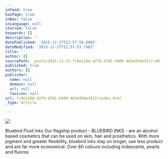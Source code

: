 ```yaml
---
inFeed: true
hasPage: true
inNav: false
inLanguage: null
starred: false
keywords: []
description: ''
datePublished: '2015-11-27T12:57:58.800Z'
dateModified: '2015-11-27T12:57:53.798Z'
title: ''
author: []
sourcePath: _posts/2015-11-27-7c9e210d-42f4-4781-b409-463e93de3517.md
published: true
authors: []
publisher:
  name: null
  domain: null
  url: null
  favicon: null
url: 7c9e210d-42f4-4781-b409-463e93de3517/index.html
_type: Article

---
```

![](https://the-grid-user-content.s3-us-west-2.amazonaws.com/78dbbe8b-8ea8-470e-92fc-1fd11aed969b.jpg)

Bluebird Fluid Inks
Our flagship product - BLUEBIRD INKS - are an alcohol based cosmetics that can be used on skin, hair and prosthetics. With more pigment and greater flexibility, bluebird inks stay on longer, use less product and are far more economical.
Over 80 colours including iridescents, pearls and fluoros